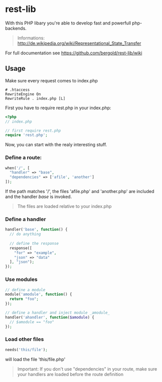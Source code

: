 rest-lib
========

With this PHP libary you're able to develop fast and powerfull php-backends.
> Informations: http://de.wikipedia.org/wiki/Representational_State_Transfer

For full documentation see https://github.com/bergold/rest-lib/wiki

Usage
-----

Make sure every request comes to index.php
```
# .htaccess
RewriteEngine On
RewriteRule . index.php [L]
```

First you have to require rest.php in your index.php:
```php
<?php
// index.php

// first require rest.php
require 'rest.php';

```

Now, you can start with the realy interesting stuff.

### Define a route:
```php
when('/', [
  "handler" => "base",
  "dependencies" => ['afile', 'another']
]);
```
If the path matches '/', the files 'afile.php' and 'another.php' are included and the handler _base_ is invoked.
> The files are loaded relative to your index.php

### Define a handler
```php
handler('base', function() {
  // do anything
  
  // define the response
  response([
    "for" => "example",
    "json" => "data"
  ], "json");
});
```

### Use modules
```php
// define a module
module('amodule', function() {
  return "foo";
});

// define a handler and inject module _amodule_
handler('ahandler', function($amodule) {
  // $amodule == "foo"
});
```


### Load other files
```php
needs('this/file');
```
will load the file 'this/file.php'

> Important: If you don't use "dependencies" in your route, make sure your handlers are loaded before the route definition
